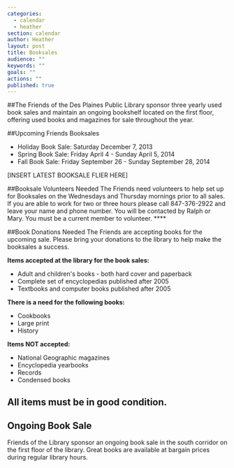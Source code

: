 ```yaml
---
categories: 
  - calendar
  - heather
section: calendar
author: Heather
layout: post
title: Booksales
audience: ""
keywords: ""
goals: ""
actions: ""
published: true
---
```




##The Friends of the Des Plaines Public Library sponsor three yearly used book sales and maintain an ongoing bookshelf located on the first floor, offering used books and magazines for sale throughout the year.  

##Upcoming Friends Booksales

- Holiday Book Sale:  Saturday December 7, 2013
- Spring Book Sale:  Friday April 4 - Sunday April 5, 2014
- Fall Book Sale:  Friday September 26 - Sunday September 28, 2014

[INSERT LATEST BOOKSALE FLIER HERE]

##Booksale Volunteers Needed
The Friends need volunteers to help set up for Booksales on the Wednesdays and Thursday mornings prior to all sales. If you are able to work for two or three hours please call 847-376-2922 and leave your name and phone number. You will be contacted by Ralph or Mary. You must be a current member to volunteer. ****

##Book Donations Needed
The Friends are accepting books for the upcoming sale. Please bring your donations to the library to help make the booksales a success. 

**Items accepted at the library for the book sales:**
- Adult and children's books - both hard cover and paperback
- Complete set of encyclopedias published after 2005
- Textbooks and computer books published after 2005

**There is a need for the following books:**   
- Cookbooks
- Large print
- History

**Items NOT accepted:**
- National Geographic magazines
- Encyclopedia yearbooks
- Records
- Condensed books

## All items must be in good condition.  

## Ongoing Book Sale
Friends of the Library sponsor an ongoing book sale in the south corridor on the first floor of the library. Great books are available at bargain prices during regular library hours.
